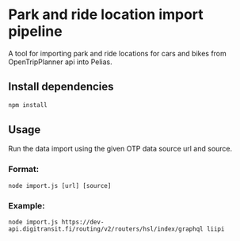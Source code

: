 # Park and ride location import pipeline

A tool for importing park and ride locations for cars and bikes from OpenTripPlanner api into Pelias.

## Install dependencies

```bash
npm install
```

## Usage

Run the data import using the given OTP data source url and source.

### Format:
`node import.js [url] [source]`

### Example: 
`node import.js https://dev-api.digitransit.fi/routing/v2/routers/hsl/index/graphql liipi`
